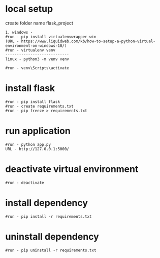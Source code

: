 # local setup

create folder name flask_project
```
1. windows - 
#run - pip install virtualenvwrapper-win 
(URL - https://www.liquidweb.com/kb/how-to-setup-a-python-virtual-environment-on-windows-10/)
#run - virtualenv venv
----------------------------
linux - python3 -m venv venv

#run - venv\Scripts\activate
```
# install flask
```
#run - pip install flask
#run - create requirements.txt
#run - pip freeze > requirements.txt
```
# run application 
```
#run - python app.py
URL - http://127.0.0.1:5000/
```
# deactivate virtual environment
```
#run - deactivate
```
# install dependency
```
#run - pip install -r requirements.txt
```
# uninstall dependency
```
#run - pip uninstall -r requirements.txt
```


